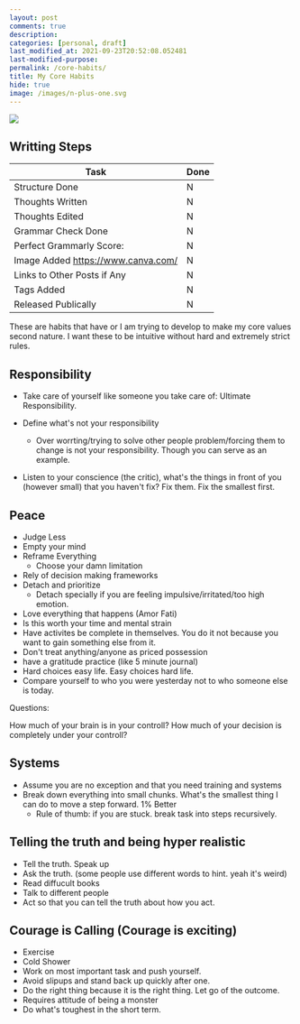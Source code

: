 ```yaml
---
layout: post
comments: true
description:
categories: [personal, draft]
last_modified_at: 2021-09-23T20:52:08.052481
last-modified-purpose:
permalink: /core-habits/
title: My Core Habits
hide: true
image: /images/n-plus-one.svg
---
```

![](/images/switch-jobs.jpg)

## Writting Steps

| Task                        | Done |
|-----------------------------|------|
| Structure Done              | N    |
| Thoughts Written            | N    |
| Thoughts Edited             | N    |
| Grammar Check Done          | N    |
| Perfect Grammarly Score:    | N    |
| Image Added  https://www.canva.com/                | N    |
| Links to Other Posts if Any | N    |
| Tags Added                  | N    |
| Released Publically         | N    |



These are habits that have or I am trying to develop to make my core values second nature. I want these to be intuitive without hard and extremely strict rules.

## Responsibility
- Take care of yourself like someone you take care of: Ultimate Responsibility.
- Define what's not your responsibility
    - Over worrting/trying to solve other people problem/forcing them to change is not your responsibility. Though you can serve as an example.

- Listen to your conscience (the critic), what's the things in front of you (however small) that you haven't fix? Fix them. Fix the smallest first.

## Peace
- Judge Less
- Empty your mind
- Reframe Everything
    - Choose your damn limitation
- Rely of decision making frameworks
- Detach and prioritize
    - Detach specially if you are feeling impulsive/irritated/too high emotion.
- Love everything that happens (Amor Fati)
- Is this worth your time and mental strain
- Have activites be complete in themselves. You do it not because you want to gain something else from it.
- Don't treat anything/anyone as priced possession
- have a gratitude practice (like 5 minute journal)
- Hard choices easy life. Easy choices hard life.
- Compare yourself to who you were yesterday not to who someone else is today.


Questions:

How much of your brain is in your controll?
How much of your decision is completely under your controll?

## Systems
- Assume you are no exception and that you need training and systems
- Break down everything into small chunks. What's the smallest thing I can do to move a step forward. 1% Better
    - Rule of thumb: if you are stuck. break task into steps recursively.


## Telling the truth and being hyper realistic
- Tell the truth. Speak up
- Ask the truth. (some people use different words to hint. yeah it's weird)
- Read diffucult books
- Talk to different people
- Act so that you can tell the truth about how you act.


## Courage is Calling (Courage is exciting)
- Exercise
- Cold Shower
- Work on most important task and push yourself.
- Avoid slipups and stand back up quickly after one.
- Do the right thing because it is the right thing. Let go of the outcome.
- Requires attitude of being a monster
- Do what's toughest in the short term.